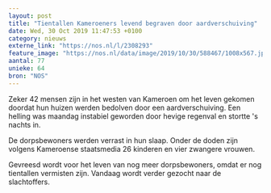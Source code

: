 ```yaml
---
layout: post
title: "Tientallen Kameroeners levend begraven door aardverschuiving"
date: Wed, 30 Oct 2019 11:47:53 +0100
category: nieuws
externe_link: "https://nos.nl/l/2308293"
feature_image: "https://nos.nl/data/image/2019/10/30/588467/1008x567.jpg"
aantal: 77
unieke: 64
bron: "NOS"
---
```


<p>Zeker 42 mensen zijn in het westen van Kameroen om het leven gekomen doordat hun huizen werden bedolven door een aardverschuiving. Een helling was maandag instabiel geworden door hevige regenval en stortte 's nachts in.</p>
<p>De dorpsbewoners werden verrast in hun slaap. Onder de doden zijn volgens Kameroense staatsmedia 26 kinderen en vier zwangere vrouwen.</p>
<p>Gevreesd wordt voor het leven van nog meer dorpsbewoners, omdat er nog tientallen vermisten zijn. Vandaag wordt verder gezocht naar de slachtoffers.</p>
